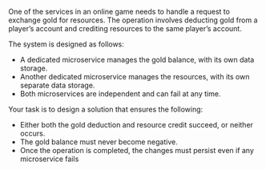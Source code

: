 One of the services in an online game needs to handle a request to exchange gold for resources. 
The operation involves deducting gold from a player’s account and crediting resources to the same player’s account.


The system is designed as follows:
 - A dedicated microservice manages the gold balance, with its own data storage.
 - Another dedicated microservice manages the resources, with its own separate data storage.
 - Both microservices are independent and can fail at any time.


Your task is to design a solution that ensures the following:
 - Either both the gold deduction and resource credit succeed, or neither occurs.
 - The gold balance must never become negative.
 - Once the operation is completed, the changes must persist even if any microservice fails
